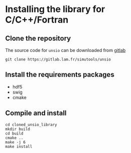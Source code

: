 # Installing the library for C/C++/Fortran

## Clone the repository

The source code for `unsio` can be downloaded from [gitlab](https://gitlab.lam.fr/simutools/unsio)

```
git clone https://gitlab.lam.fr/simutools/unsio
```
## Install the requirements packages
  * hdf5
  * swig
  * cmake
  
## Compile and install
```shell
cd cloned_unsio_library
mkdir build
cd build
cmake ..
make -j 6
make install
```